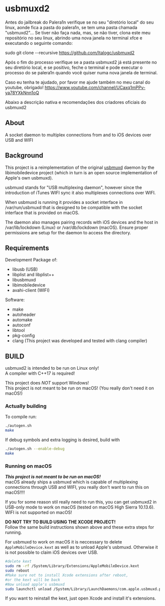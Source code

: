 # usbmuxd2

Antes do jailbreak do Palera1n verifique se no seu "diretório local" do seu linux, aonde fica a pasta do palera1n, se tem uma pasta chamada "usbmuxd2"... Se tiver não faça nada, mas, se não tiver, clona este meu repositório no seu linux, abrindo uma nova janela no terminal xfce e executando o seguinte comando:

sudo git clone --recursive https://github.com/Italogc/usbmuxd2

Após o fim do processo verifique se a pasta usbmuxd2 já está presente no seu diretório local, e se positivo, feche o terminal e pode executar o processo do se palera1n quando você quiser numa nova janela de terminal.

Caso eu tenha te ajudado, por favor me ajude também no meu canal do youtube, obrigado!
https://www.youtube.com/channel/UCaxq1mPPv-ya78YXkNnn1oQ

Abaixo a descrição nativa e recomendações dos criadores oficiais do usbmuxd2

## About
A socket daemon to multiplex connections from and to iOS devices over USB and WIFI

## Background
This project is a reimplementation of the original [usbmuxd](https://github.com/libimobiledevice/usbmuxd) daemon by the libimobiledevice project (which in turn is an open source implementation of Apple's own usbmuxd).

usbmuxd stands for "USB multiplexing daemon", however since the introduction of iTunes WIFI sync it also multiplexes connections over WIFI.

When usbmuxd is running it provides a socket interface in /var/run/usbmuxd that is designed to be compatible with the socket interface that is provided on macOS.

The daemon also manages pairing records with iOS devices and the host in /var/lib/lockdown (Linux) or /var/db/lockdown (macOS). Ensure proper permissions are setup for the daemon to access the directory.

## Requirements

Development Package of:
* libusb (USB)
* libplist and libplist++
* libusbmuxd
* libimobiledevice
* avahi-client (WIFI)

Software:
* make
* autoheader
* automake
* autoconf
* libtool
* pkg-config
* clang (This project was developed and tested with clang compiler)

## BUILD
usbmuxd2 is intended to be run on Linux only!\
A compiler with C++17 is required!

This project does *NOT* support Windows!\
This project is not meant to be run on macOS! (You really don't need it on macOS!)


### Actually building
To compile run:

```bash
./autogen.sh
make
```

If debug symbols and extra logging is desired, build with
```bash
./autogen.sh --enable-debug
make
```


### Running on macOS
***This project is not meant to be run on macOS!***  
macOS already ships a usbmuxd which is capable of multiplexing connections through USB and WIFI, you really don't want to run this on macOS!!!!

If you for some reason stil really need to run this, you can get usbmuxd2 in USB-only mode to work on macOS (tested on macOS High Sierra 10.13.6).  
WIFI is not supported on macOS!

**DO NOT TRY TO BUILD USING THE XCODE PROJECT!**  
Follow the same build instructions shown above and these extra steps for running.

For usbmuxd to work on macOS it is neccessary to delete `AppleMobileDevice.kext` as well as to unload Apple's usbmuxd.
Otherwise it is not possible to claim iOS devices over USB.
```bash
#delete kext
sudo rm -rf /System/Library/Extensions/AppleMobileDevice.kext
sudo reboot
#Make sure not to install Xcode extensions after reboot,
#or the kext will be back
#Now unload apple's usbmuxd
sudo launchctl unload /System/Library/LaunchDaemons/com.apple.usbmuxd.plist
```
If you want to reinstall the kext, just open Xcode and install it's extensions.
